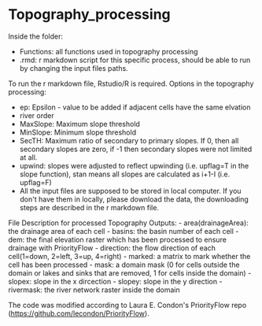 # Topography_processing
Inside the folder: 
- Functions: all functions used in topography processing
- .rmd: r markdown script for this specific process, should be able to run by changing the input files paths.
      
To run the r markdown file, Rstudio/R is required.
Options in the topography processing:
  - ep: Epsilon - value to be added if adjacent cells have the same elvation
  - river order
  - MaxSlope: Maximum slope threshold
  - MinSlope: Minimum slope threshold
  - SecTH: Maximum ratio of secondary to primary slopes. If 0, then all secondary slopes are zero, if -1 then secondary slopes were not limited at all.
  - upwind: slopes were adjusted to reflect upwinding (i.e. upflag=T in the slope function), stan means all slopes are calculated as i+1-I (i.e. upflag=F)
  - All the input files are supposed to be stored in local computer. If you don't have them in locally, please download the data, the downloading steps are described in the r markdown file.

File Description for processed Topography Outputs:
    - area(drainageArea): the drainage area of each cell
    - basins: the basin number of each cell
    - dem: the final elevation raster which has been processed to ensure drainage with PriorityFlow
    - direction: the flow direction of each cell(1=down, 2=left, 3=up, 4=right)
    - marked: a matrix to mark whether the cell has been processed
    - mask: a domain mask (0 for cells outside the domain or lakes and sinks that are removed, 1 for cells inside the domain)
    - slopex: slope in the x dircection
    - slopey: slope in the y direction
    - rivermask: the river network raster inside the domain
    
 The code was modified according to Laura E. Condon's PriorityFlow repo (https://github.com/lecondon/PriorityFlow).

